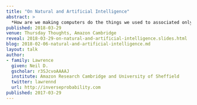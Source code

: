 ```yaml
---
title: "On Natural and Artificial Intelligence"
abstract: >
  *How are we making computers do the things we used to associated only with humans? Have we made a breakthrough in understanding human intelligence?*. While recent achievements might give the sense that the answer is yes, the short answer is that we are nowhere near. All we’ve achieved for the moment is a breakthrough in *emulating intelligence*. In this talk we discuss two differences between the artificial intelligence we've deployed and the natural intelligence we exhibit. Resolving one is a challenge of changing the way we do systems design, the other, we argue, is a more fundamental difference that may never be overcome.
published: 2018-03-29
venue: Thursday Thoughts, Amazon Cambridge
reveal: 2018-03-29-on-natural-and-artificial-intelligence.slides.html
blog: 2018-02-06-natural-and-artificial-intelligence.md
layout: talk
author:
- family: Lawrence
  given: Neil D.
  gscholar: r3SJcvoAAAAJ
  institute: Amazon Research Cambridge and University of Sheffield
  twitter: lawrennd
  url: http://inverseprobability.com
published: 2017-03-29
---
```

